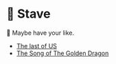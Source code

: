# 🎼 Stave


👏 Maybe have your like.

- [The last of US](TheLastOfUs.md)
- [The Song of The Golden Dragon](TheSongofTheGoldenDragon.md)
